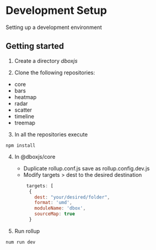 # Development Setup  

Setting up a development environment 

## Getting started

1. Create a directory *dboxjs*

2. Clone the following repositories:
* core
* bars
* heatmap
* radar
* scatter
* timeline
* treemap

3. In all the repositories execute 
```
npm install
```
4. In @dboxjs/core 
    * Duplicate rollup.conf.js save as rollup.config.dev.js
    * Modify targets > dest to the desired destination
      ```javascript
       targets: [
        {
          dest: "your/desired/folder",
          format: 'umd',
          moduleName: 'dbox',
          sourceMap: true
        }
      ```

6. Run rollup
```
num run dev
```
